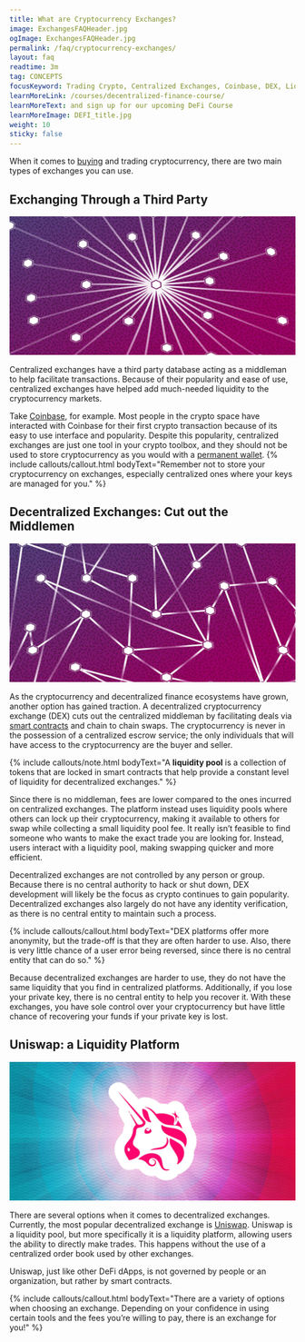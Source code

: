 ```yaml
---
title: What are Cryptocurrency Exchanges?
image: ExchangesFAQHeader.jpg
ogImage: ExchangesFAQHeader.jpg
permalink: /faq/cryptocurrency-exchanges/
layout: faq
readtime: 3m
tag: CONCEPTS
focusKeyword: Trading Crypto, Centralized Exchanges, Coinbase, DEX, Liquidity Pool, Uniswap
learnMoreLink: /courses/decentralized-finance-course/
learnMoreText: and sign up for our upcoming DeFi Course
learnMoreImage: DEFI_title.jpg
weight: 10
sticky: false
---
```

<span>When it comes to <a href="/faq/how-to-buy-bitcoin/" target="_blank">buying</a> and trading cryptocurrency, there are two main types of exchanges you can use.</span>
<h2>Exchanging Through a Third Party</h2>
<img src="/assets/img/Centralized_ExchangesFAQ.jpg" alt="Centralized nodes" title="Centralized nodes">

<span>Centralized exchanges have a third party database acting as a middleman to help facilitate transactions. Because of their popularity and ease of use, centralized exchanges have helped add much-needed liquidity to the cryptocurrency markets.</span>

<span>Take <a href="https://www.coinbase.com/" target="_blank">Coinbase</a>, for example. Most people in the crypto space have interacted with Coinbase for their first crypto transaction because of its easy to use interface and popularity. Despite this popularity, centralized exchanges are just one tool in your crypto toolbox, and they should not be used to store cryptocurrency as you would with a <a href="/faq/cryptocurrency-wallets/" target="_blank">permanent wallet</a>.</span>
{% include callouts/callout.html
	bodyText="Remember not to store your cryptocurrency on exchanges, especially centralized ones where your keys are managed for you."
%}
<h2>Decentralized Exchanges: Cut out the Middlemen </h2>
<img src="/assets/img/Decentralized_ExchangesFAQ.jpg" alt="Decentralized nodes" title="Decentralized nodes">

<span>As the cryptocurrency and decentralized finance ecosystems have grown, another option has gained traction. A decentralized cryptocurrency exchange (DEX) cuts out the centralized middleman by facilitating deals via <a href="/courses/ethereum-101-blockchain-beyond-bitcoin/2/smart-contracts/" target="_blank">smart contracts</a> and chain to chain swaps. The cryptocurrency is never in the possession of a centralized escrow service; the only individuals that will have access to the cryptocurrency are the buyer and seller.</span>

{% include callouts/note.html
	bodyText="A <b>liquidity pool</b> is a collection of tokens that are locked in smart contracts that help provide a constant level of liquidity for decentralized exchanges."
%}

<span>Since there is no middleman, fees are lower compared to the ones incurred on centralized exchanges. The platform instead uses liquidity pools where others can lock up their cryptocurrency, making it available to others for swap while collecting a small liquidity pool fee. It really isn’t feasible to find someone who wants to make the exact trade you are looking for. Instead, users interact with a liquidity pool, making swapping quicker and more efficient.</span>

<span>Decentralized exchanges are not controlled by any person or group. Because there is no central authority to hack or shut down, DEX development will likely be the focus as crypto continues to gain popularity. Decentralized exchanges also largely do not have any identity verification, as there is no central entity to maintain such a process.</span>

{% include callouts/callout.html
	bodyText="DEX platforms offer more anonymity, but the trade-off is that they are often harder to use. Also, there is very little chance of a user error being reversed, since there is no central entity that can do so."
%}

<span>Because decentralized exchanges are harder to use, they do not have the same liquidity that you find in centralized platforms. Additionally, if you lose your private key, there is no central entity to help you recover it. With these exchanges, you have sole control over your cryptocurrency but have little chance of recovering your funds if your private key is lost.</span>
<h2>Uniswap: a Liquidity Platform</h2>
<img src="/assets/img/Uniswap_ExchangesFAQ.jpg" alt="Uniswap logo" title="Uniswap">

<span>There are several options when it comes to decentralized exchanges. Currently, the most popular decentralized exchange is <a href="https://uniswap.org/" target="_blank">Uniswap</a>.</span>
<span>Uniswap is a liquidity pool, but more specifically it is a liquidity platform, allowing users the ability to directly make trades. This happens without the use of a centralized order book used by other exchanges.</span>

<span>Uniswap, just like other DeFi dApps, is not governed by people or an organization, but rather by smart contracts.</span>

{% include callouts/callout.html
	bodyText="There are a variety of options when choosing an exchange. Depending on your confidence in using certain tools and the fees you’re willing to pay, there is an exchange for you!"
%}
